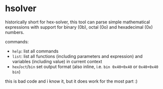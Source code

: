# hsolver

historically short for hex-solver, this tool can parse simple mathematical expressions with support for binary (0b), octal (0o) and hexadecimal (0x) numbers.

commands:
- `help`: list all commands
- `list`: list all functions (including parameters and expression) and variables (including value) in current context
- `hex`/`oct`/`bin` set output format (also inline, i.e. `bin 0x40+0x40` or `0x40+0x40 bin`)

this is bad code and i know it, but it does work for the most part :)
